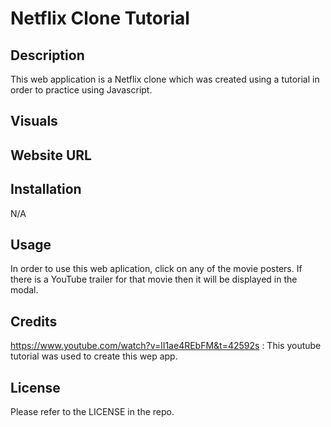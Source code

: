 # Netflix Clone Tutorial

## Description

This web application is a Netflix clone which was created using a tutorial in order to practice using Javascript.

## Visuals

## Website URL

## Installation

N/A

## Usage

In order to use this web aplication, click on any of the movie posters. If there is a YouTube trailer for that movie then it will be displayed in the modal.

## Credits

https://www.youtube.com/watch?v=lI1ae4REbFM&t=42592s : This youtube tutorial was used to create this wep app.

## License

Please refer to the LICENSE in the repo.
